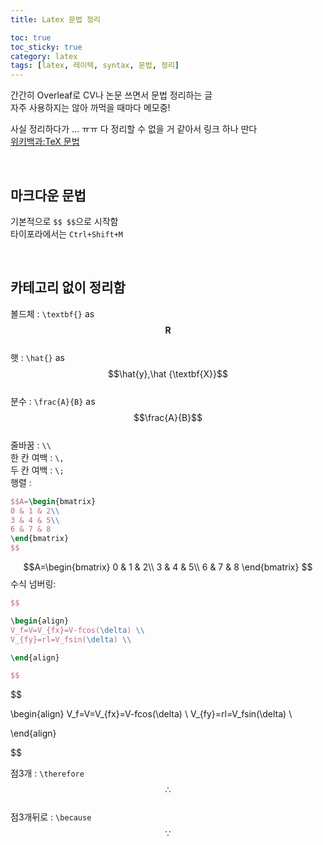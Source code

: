 ```yaml
---
title: Latex 문법 정리

toc: true
toc_sticky: true
category: latex
tags: [latex, 레이텍, syntax, 문법, 정리]
---
```


간간히 Overleaf로 CV나 논문 쓰면서 문법 정리하는 글 <br/>
자주 사용하지는 않아 까먹을 때마다 메모중! <br/>

사실 정리하다가 ... ㅠㅠ 다 정리할 수 없을 거 같아서 링크 하나 딴다 <br/>
[위키백과:TeX 문법](https://ko.wikipedia.org/wiki/%EC%9C%84%ED%82%A4%EB%B0%B1%EA%B3%BC:TeX_%EB%AC%B8%EB%B2%95)

<br/>

## 마크다운 문법

기본적으로 `$$ $$`으로 시작함 <br/>
타이포라에서는 `Ctrl+Shift+M` <br/>

<br/>

## 카테고리 없이 정리함

볼드체 : `\textbf{}` as $$\textbf{R}$$ <br/>
햇 : `\hat{}` as $$\hat{y},\hat {\textbf{X}}$$<br/>
분수 : `\frac{A}{B}` as $$\frac{A}{B}$$ <br/>
줄바꿈 : `\\`  <br/>
한 칸 여백 : `\,` <br/>
두 칸 여백 : `\;` <br/>
행렬 : 
~~~latex
$$A=\begin{bmatrix}
0 & 1 & 2\\
3 & 4 & 5\\
6 & 7 & 8
\end{bmatrix}
$$
~~~

$$A=\begin{bmatrix}
0 & 1 & 2\\
3 & 4 & 5\\
6 & 7 & 8
\end{bmatrix}
$$
수식 넘버링:
~~~latex
$$

\begin{align}
V_f=V=V_{fx}=V-fcos(\delta) \\
V_{fy}=rl=V_fsin(\delta) \\

\end{align}

$$
~~~

$$

\begin{align}
V_f=V=V_{fx}=V-fcos(\delta) \\
V_{fy}=rl=V_fsin(\delta) \\

\end{align}

$$

점3개 : `\therefore` $$\therefore$$ <br/>
점3개뒤로 : `\because` $$\because$$ <br/>